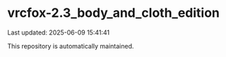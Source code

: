 # vrcfox-2.3_body_and_cloth_edition

Last updated: 2025-06-09 15:41:41

This repository is automatically maintained.

